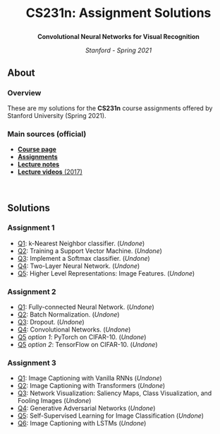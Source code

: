 # <p align="center"><b>CS231n: Assignment Solutions</b></p>

<p align="center"><b>Convolutional Neural Networks for Visual Recognition</b></p>
<p align="center"><i>Stanford - Spring 2021</i></p>

## About

### Overview

These are my solutions for the **CS231n** course assignments offered by Stanford University (Spring 2021).

### Main sources (official)

* [**Course page**](http://cs231n.stanford.edu/index.html)
* [**Assignments**](http://cs231n.stanford.edu/assignments.html)
* [**Lecture notes**](https://cs231n.github.io/)
* [**Lecture videos** (2017)](https://www.youtube.com/playlist?list=PLC1qU-LWwrF64f4QKQT-Vg5Wr4qEE1Zxk)

&nbsp;

## Solutions

### Assignment 1

* [Q1](assignment1/knn.ipynb): k-Nearest Neighbor classifier. (_Undone_)
* [Q2](assignment1/svm.ipynb): Training a Support Vector Machine. (_Undone_)
* [Q3](assignment1/softmax.ipynb): Implement a Softmax classifier. (_Undone_)
* [Q4](assignment1/two_layer_net.ipynb): Two-Layer Neural Network. (_Undone_)
* [Q5](assignment1/features.ipynb): Higher Level Representations: Image Features. (_Undone_)

### Assignment 2

* [Q1](assignment2/FullyConnectedNets.ipynb): Fully-connected Neural Network. (_Undone_)
* [Q2](assignment2/BatchNormalization.ipynb): Batch Normalization. (_Undone_)
* [Q3](assignment2/Dropout.ipynb): Dropout. (_Undone_)
* [Q4](assignment2/ConvolutionalNetworks.ipynb): Convolutional Networks. (_Undone_)
* [Q5](assignment2/PyTorch.ipynb) _option 1_: PyTorch on CIFAR-10. (_Undone_)
* [Q5](assignment2/TensorFlow.ipynb) _option 2_: TensorFlow on CIFAR-10. (_Undone_)

### Assignment 3

* [Q1](assignment3/RNN_Captioning.ipynb): Image Captioning with Vanilla RNNs (_Undone_)
* [Q2](assignment3/Transformer_Captioning.ipynb): Image Captioning with Transformers (_Undone_)
* [Q3](assignment3/Network_Visualization.ipynb): Network Visualization: Saliency Maps, Class Visualization, and Fooling Images (_Undone_)
* [Q4](assignment3/Generative_Adversarial_Networks.ipynb): Generative Adversarial Networks (_Undone_)
* [Q5](assignment3/Self_Supervised_Learning.ipynb): Self-Supervised Learning for Image Classification (_Undone_)
* [Q6](assignment3/LSTM_Captioning.ipynb): Image Captioning with LSTMs (_Undone_)

&nbsp;
